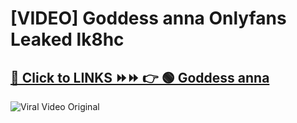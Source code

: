 
 # [VIDEO] Goddess anna Onlyfans Leaked lk8hc

## <h2><a href="https://clipsfans.com/Goddess_anna&ref=git">🔗 Click to LINKS ⏩⏩ 👉 🟢 Goddess anna </a></h2>

<a href="https://clipsfans.com/Goddess_anna&ref=git" rel="nofollow" data-target="animated-image.originalLink"><img src="https://i.ibb.co.com/xMMVF88/686577567.gif" alt="Viral Video Original" style="max-width: 100%; display: inline-block;" data-target="animated-image.originalImage"></a>


